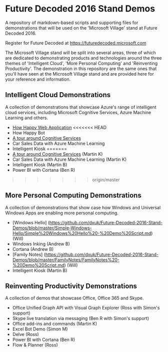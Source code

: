 # Future Decoded 2016 Stand Demos
A repository of markdown-based scripts and supporting files for demonstrations that will be used on the 'Microsoft Village' stand at Future Decoded 2016.

Register for Future Decoded at https://futuredecoded.microsoft.com

The Microsoft Village stand will be split into several areas, three of which are dedicated to demonstrating products and technologies around the three themes of 'Intelligent Cloud', 'More Personal Computing' and 'Reinventing Productivity'. The demonstration in this repository are the same ones that you'll have seen at the Microsoft Village stand and are provided here for your reference and information.

## Intelligent Cloud Demonstrations
A collection of demonstrations that showcase Azure's range of intelligent cloud services, including Microsoft Cognitive Services, Azure Machine Learning and others.
* [How Happy Web Application](https://github.com/dxuk/Future-Decoded-2016-Stand-Demos/blob/master/How%20Happy%20Web%20Application/How%20Happy%20Web%20Application%20-%20Demo%20Script.md)
<<<<<<< HEAD
* How Happy Bot
* [A tour around Cognitive Services](https://github.com/dxuk/Future-Decoded-2016-Stand-Demos/blob/master/A%20Tour%20Around%20Cognitive%20Services/A%20Tour%20Around%20Cognitive%20Services%20-%20Demo%20Script.md)
* Car Sales Data with Azure Machine Learning
* Intelligent Kiosk
=======
* [A tour around Cognitive Services](https://github.com/dxuk/Future-Decoded-2016-Stand-Demos/blob/master/A%20Tour%20Around%20Cognitive%20Services/A%20Tour%20Around%20Cognitive%20Services%20-%20Demo%20Script.md) (Martin K)
* Car Sales Data with Azure Machine Learning (Martin K)
* Intelligent Kiosk (Martin B)
* Power BI with Cortana (Ben R)
>>>>>>> origin/master

## More Personal Computing Demonstrations
A collection of demonstrations that show case how Windows and Universal Windows Apps are enabling more personal computing.
* [Windows Hello] (https://github.com/dxuk/Future-Decoded-2016-Stand-Demos/blob/master/Simple-Windows-Hello/Simple%20Windows%20Hello%20-%20Demo%20Script.md) (Will)
* Windows Inking (Andrew B)
* Cortana (Andrew B)
* [Family Notes] (https://github.com/dxuk/Future-Decoded-2016-Stand-Demos/blob/master/FamilyNotes/FamilyNotes%20-%20Demo%20Script.md) (Will)
* Intelligent Kiosk (Martin B)

## Reinventing Productivity Demonstrations
A collection of demos that showcase Office, Office 365 and Skype.
* Office Unified Graph API with Visual Graph Explorer (Ross with Simon's support)
* Skype live translation via messaging (Ben R with Simon's support)
* Office add-ins and commands (Martin K)
* Excel Bot Demo (Simon M)
* Delve (Ross)
* Power BI with Cortana (Ben R)
* Flow & Planner (Ross)
